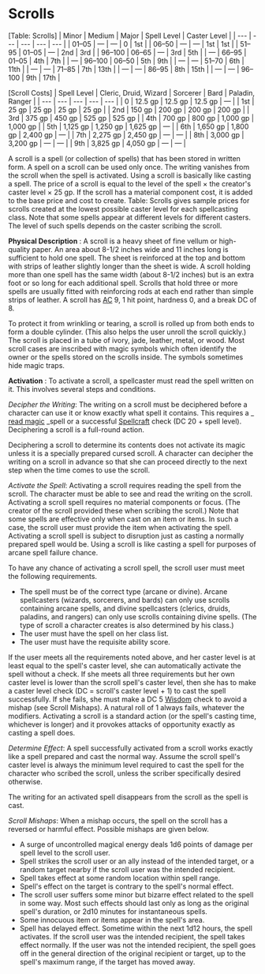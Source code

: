 # Scrolls

[Table: Scrolls]
| Minor | Medium | Major | Spell Level | Caster Level |
| --- | --- | --- | --- | --- |
| 01–05 | — | — | 0 | 1st |
| 06–50 | — | — | 1st | 1st |
| 51–95 | 01–05 | — | 2nd | 3rd |
| 96–100 | 06–65 | — | 3rd | 5th |
| — | 66–95 | 01–05 | 4th | 7th |
| — | 96–100 | 06–50 | 5th | 9th |
| — | — | 51–70 | 6th | 11th |
| — | — | 71–85 | 7th | 13th |
| — | — | 86–95 | 8th | 15th |
| — | — | 96–100 | 9th | 17th |

[Scroll Costs]
| Spell Level | Cleric, Druid, Wizard | Sorcerer | Bard | Paladin, Ranger |
| --- | --- | --- | --- | --- |
| 0 | 12.5 gp | 12.5 gp | 12.5 gp | — |
| 1st | 25 gp | 25 gp | 25 gp | 25 gp |
| 2nd | 150 gp | 200 gp | 200 gp | 200 gp |
| 3rd | 375 gp | 450 gp | 525 gp | 525 gp |
| 4th | 700 gp | 800 gp | 1,000 gp | 1,000 gp |
| 5th | 1,125 gp | 1,250 gp | 1,625 gp | — |
| 6th | 1,650 gp | 1,800 gp | 2,400 gp | — |
| 7th | 2,275 gp | 2,450 gp | — | — |
| 8th | 3,000 gp | 3,200 gp | — | — |
| 9th | 3,825 gp | 4,050 gp | — | — |

A scroll is a spell (or collection of spells) that has been stored in written form. A spell on a scroll can be used only once. The writing vanishes from the scroll when the spell is activated. Using a scroll is basically like casting a spell. The price of a scroll is equal to the level of the spell × the creator's caster level × 25 gp. If the scroll has a material component cost, it is added to the base price and cost to create. Table: Scrolls gives sample prices for scrolls created at the lowest possible caster level for each spellcasting class. Note that some spells appear at different levels for different casters. The level of such spells depends on the caster scribing the scroll.

**Physical Description** : A scroll is a heavy sheet of fine vellum or high-quality paper. An area about 8-1/2 inches wide and 11 inches long is sufficient to hold one spell. The sheet is reinforced at the top and bottom with strips of leather slightly longer than the sheet is wide. A scroll holding more than one spell has the same width (about 8-1/2 inches) but is an extra foot or so long for each additional spell. Scrolls that hold three or more spells are usually fitted with reinforcing rods at each end rather than simple strips of leather. A scroll has [AC](../combat.html#_armor-class) 9, 1 hit point, hardness 0, and a break DC of 8.

To protect it from wrinkling or tearing, a scroll is rolled up from both ends to form a double cylinder. (This also helps the user unroll the scroll quickly.) The scroll is placed in a tube of ivory, jade, leather, metal, or wood. Most scroll cases are inscribed with magic symbols which often identify the owner or the spells stored on the scrolls inside. The symbols sometimes hide magic traps.

**Activation** : To activate a scroll, a spellcaster must read the spell written on it. This involves several steps and conditions.

_Decipher the Writing_: The writing on a scroll must be deciphered before a character can use it or know exactly what spell it contains. This requires a _ [read magic](../spells/readMagic.html#_read-magic) _spell or a successful [Spellcraft](../skills/spellcraft.html#_spellcraft) check (DC 20 + spell level). Deciphering a scroll is a full-round action.

Deciphering a scroll to determine its contents does not activate its magic unless it is a specially prepared cursed scroll. A character can decipher the writing on a scroll in advance so that she can proceed directly to the next step when the time comes to use the scroll.

_Activate the Spell_: Activating a scroll requires reading the spell from the scroll. The character must be able to see and read the writing on the scroll. Activating a scroll spell requires no material components or focus. (The creator of the scroll provided these when scribing the scroll.) Note that some spells are effective only when cast on an item or items. In such a case, the scroll user must provide the item when activating the spell. Activating a scroll spell is subject to disruption just as casting a normally prepared spell would be. Using a scroll is like casting a spell for purposes of arcane spell failure chance.

To have any chance of activating a scroll spell, the scroll user must meet the following requirements.

- The spell must be of the correct type (arcane or divine). Arcane spellcasters (wizards, sorcerers, and bards) can only use scrolls containing arcane spells, and divine spellcasters (clerics, druids, paladins, and rangers) can only use scrolls containing divine spells. (The type of scroll a character creates is also determined by his class.)
- The user must have the spell on her class list.
- The user must have the requisite ability score.

If the user meets all the requirements noted above, and her caster level is at least equal to the spell's caster level, she can automatically activate the spell without a check. If she meets all three requirements but her own caster level is lower than the scroll spell's caster level, then she has to make a caster level check (DC = scroll's caster level + 1) to cast the spell successfully. If she fails, she must make a DC 5 [Wisdom](../gettingStarted.html#_wisdom) check to avoid a mishap (see Scroll Mishaps). A natural roll of 1 always fails, whatever the modifiers. Activating a scroll is a standard action (or the spell's casting time, whichever is longer) and it provokes attacks of opportunity exactly as casting a spell does.

_Determine Effect_: A spell successfully activated from a scroll works exactly like a spell prepared and cast the normal way. Assume the scroll spell's caster level is always the minimum level required to cast the spell for the character who scribed the scroll, unless the scriber specifically desired otherwise.

The writing for an activated spell disappears from the scroll as the spell is cast.

_Scroll Mishaps_: When a mishap occurs, the spell on the scroll has a reversed or harmful effect. Possible mishaps are given below.

- A surge of uncontrolled magical energy deals 1d6 points of damage per spell level to the scroll user.
- Spell strikes the scroll user or an ally instead of the intended target, or a random target nearby if the scroll user was the intended recipient.
- Spell takes effect at some random location within spell range.
- Spell's effect on the target is contrary to the spell's normal effect. 
- The scroll user suffers some minor but bizarre effect related to the spell in some way. Most such effects should last only as long as the original spell's duration, or 2d10 minutes for instantaneous spells.
- Some innocuous item or items appear in the spell's area.
- Spell has delayed effect. Sometime within the next 1d12 hours, the spell activates. If the scroll user was the intended recipient, the spell takes effect normally. If the user was not the intended recipient, the spell goes off in the general direction of the original recipient or target, up to the spell's maximum range, if the target has moved away.
